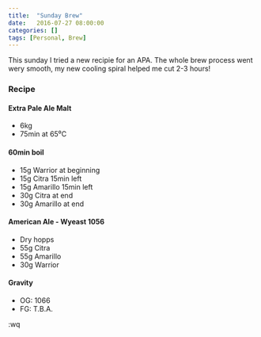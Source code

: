 ```yaml
---
title:  "Sunday Brew"
date:   2016-07-27 08:00:00
categories: []
tags: [Personal, Brew]
---
```

This sunday I tried a new recipie for an APA. The whole brew process went wery
smooth, my new cooling spiral helped me cut 2-3 hours!

### Recipe

#### Extra Pale Ale Malt
* 6kg
* 75min at 65⁰C

#### 60min boil

* 15g Warrior at beginning
* 15g Citra 15min left
* 15g Amarillo 15min left
* 30g Citra at end
* 30g Amarillo at end

#### American Ale - Wyeast 1056

* Dry hopps
* 55g Citra
* 55g Amarillo
* 30g Warrior

#### Gravity

* OG: 1066
* FG: T.B.A.

:wq
